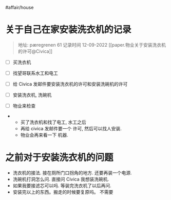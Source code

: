 #affair/house 
# 关于自己在家安装洗衣机的记录
> 地址: pæregrenen 61
> 记录时间 12-09-2022
> [[paper.物业关于安装洗衣机的许可@Civica]]

- [ ] 买洗衣机
- [ ] 找望哥联系水工和电工
- [ ] 给 Civica 发邮件要安装洗衣机的许可和安装洗碗机的许可
- [ ] 安装洗衣机, 洗碗机
- [ ] 物业来检查


- 
	- 买了洗衣机和找了电工, 水工之后
	- 再给 civica 发邮件要一个 许可, 然后可以找人安装.
	- 物业会再来看一下 机器.


# 之前对于安装洗衣机的问题
- 洗衣机的接法. 接在厕所门口拐角的地方. 还要再装一个电源.
- 洗碗机打洞怎么问. 直接问 Civica 我想装洗碗机.
- 如果我要接滤芯可以吗. 等装完洗衣机了以后再问.
- 安装完以上的东西。搬走的时候要复原吗。 不需要
